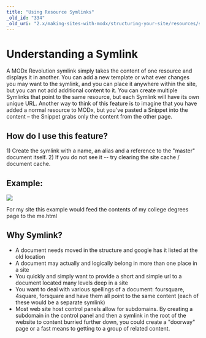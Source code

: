 ```yaml
---
title: "Using Resource Symlinks"
_old_id: "334"
_old_uri: "2.x/making-sites-with-modx/structuring-your-site/resources/symlink/using-resource-symlinks"
---
```


# Understanding a Symlink

A MODx Revolution symlink simply takes the content of one resource and displays it in another. You can add a new template or what ever changes you may want to the symlink, and you can place it anywhere within the site, but you can not add additional content to it. You can create multiple Symlinks that point to the same resource, but each Symlink will have its own unique URL. Another way to think of this feature is to imagine that you have added a normal resource to MODx, but you've pasted a Snippet into the content – the Snippet grabs only the content from the other page.

## How do I use this feature?

1\) Create the symlink with a name, an alias and a reference to the "master" document itself.
2\) If you do not see it -- try clearing the site cache / document cache.

## Example:

![](/download/attachments/18678065/Revolution_Symlink.png?version=1&modificationDate=1258411274000)

For my site this example would feed the contents of my college degrees page to the me.html

## Why Symlink?

- A document needs moved in the structure and google has it listed at the old location
- A document may actually and logically belong in more than one place in a site
- You quickly and simply want to provide a short and simple url to a document located many levels deep in a site
- You want to deal with various spellings of a document: foursquare, 4square, forsquare and have them all point to the same content (each of these would be a separate symlink)
- Most web site host control panels allow for subdomains. By creating a subdomain in the control panel and then a symlink in the root of the website to content burried further down, you could create a "doorway" page or a fast means to getting to a group of related content.
